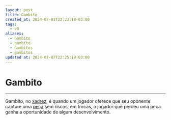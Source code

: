 ```yaml
---
layout: post
title: Gambito
created_at: 2024-07-01T22:23:18-03:00
tags:
  - v0
aliases:
  - Gambito
  - gambito
  - Gambitos
  - gambitos
updated at: 2024-07-07T22:25:19-03:00
---
```

# Gambito
---
Gambito, no [xadrez](api/2024/07/2024-07-06-Xadrez.md), é quando um jogador oferece que seu oponente capture uma [peça](_insight/2024-07-06-Pecas_de_xadrez.md) sem riscos, em trocas, o jogador que perdeu uma peça ganha a oportunidade de algum desenvolvimento.
